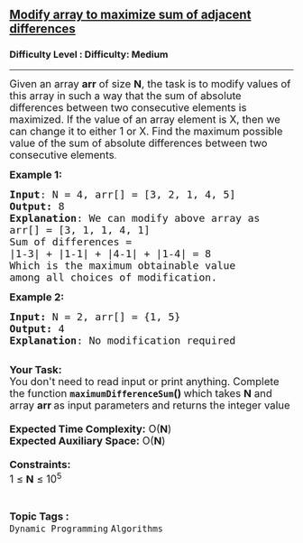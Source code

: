 <h2><a href="https://www.geeksforgeeks.org/problems/modify-array-to-maximize-sum-of-adjacent-differences1729/1?page=3&category=Dynamic%20Programming&difficulty=Medium&status=unsolved&sortBy=submissions">Modify array to maximize sum of adjacent differences</a></h2><h3>Difficulty Level : Difficulty: Medium</h3><hr><div class="problems_problem_content__Xm_eO"><p><span style="font-size:18px">Given an array <strong>arr</strong> of size <strong>N</strong>, the task is to modify values of this array in such a way that the sum of absolute differences between two consecutive elements is maximized. If the value of an array element is X, then we can change it to either 1 or X. Find the maximum possible value of the sum of absolute differences between two consecutive elements</span>.</p>

<p><span style="font-size:18px"><strong>Example 1:</strong></span></p>

<pre><span style="font-size:18px"><strong>Input</strong>: N = 4, arr[] = [3, 2, 1, 4, 5]
<strong>Output:</strong> 8</span>
<span style="font-size:18px"><strong>Explanation</strong>: We can modify above array as
arr[] = [3, 1, 1, 4, 1]
Sum of differences = 
|1-3| + |1-1| + |4-1| + |1-4| = 8
Which is the maximum obtainable value 
among all choices of modification.</span></pre>

<div><span style="font-size:18px"><strong>Example 2:</strong></span></div>

<pre><span style="font-size:18px"><strong>Input: </strong>N = 2, arr[] = {1, 5}
<strong>Output: </strong>4
<strong>Explanation</strong>: No modification required</span></pre>

<p><br>
<span style="font-size:18px"><strong>Your Task:&nbsp;&nbsp;</strong><br>
You don't need to read input or print anything. Complete the function <strong><code>maximumDifferenceSum</code>()&nbsp;</strong>which takes <strong>N</strong> and array <strong>arr </strong>as input parameters and returns the integer value<br>
<br>
<strong>Expected Time Complexity:</strong> O(<strong>N</strong>)<br>
<strong>Expected Auxiliary Space:</strong> O(<strong>N</strong>)<br>
<br>
<strong>Constraints:</strong><br>
1 ≤&nbsp;<strong>N</strong> ≤ 10<sup>5</sup></span></p>
</div><br><p><span style=font-size:18px><strong>Topic Tags : </strong><br><code>Dynamic Programming</code>&nbsp;<code>Algorithms</code>&nbsp;